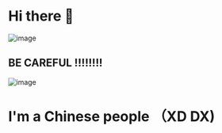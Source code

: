 # Hi there 👋


![image](https://user-images.githubusercontent.com/73728105/126266023-d153d79f-dc77-4136-843f-039e3d6b0716.png)


## BE CAREFUL !!!!!!!!


![image](https://user-images.githubusercontent.com/73728105/126266132-4921c44d-cc53-4474-aa46-4dd1282acfff.png)


# I'm a Chinese people （XD                 DX)

